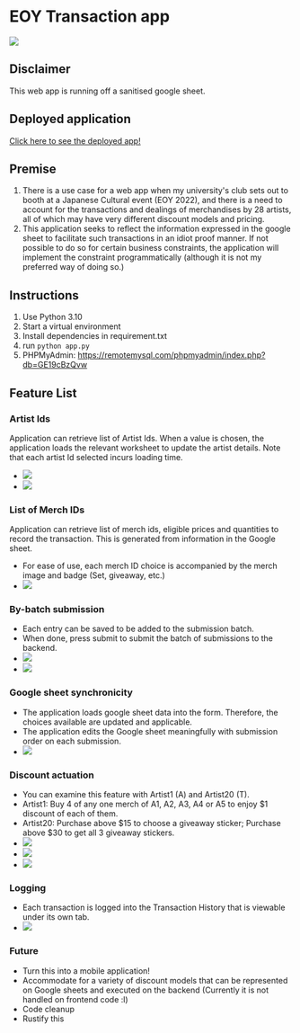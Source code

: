 # EOY Transaction app
![](docs/img/palette_logo.png)

## Disclaimer
This web app is running off a sanitised google sheet.

## Deployed application
[Click here to see the deployed app!](http://54.250.63.85:5000)

## Premise 
1. There is a use case for a web app when my university's club sets out to booth at a Japanese Cultural event (EOY 2022), and there is a need to account for the transactions and dealings of merchandises by 28 artists, all of which may have very different discount models and pricing. 
1. This application seeks to reflect the information expressed in the google sheet to facilitate such transactions in an idiot proof manner. If not possible to do so for certain business constraints, the application will implement the constraint programmatically (although it is not my preferred way of doing so.)

## Instructions
1. Use Python 3.10
1. Start a virtual environment
1. Install dependencies in requirement.txt
1. run `python app.py`
1. PHPMyAdmin: https://remotemysql.com/phpmyadmin/index.php?db=GE19cBzQvw

## Feature List
### Artist Ids 
Application can retrieve list of Artist Ids. When a value is chosen, the application loads the relevant worksheet to update the artist details. Note that each artist Id selected incurs loading time.
- ![](docs/img/eoy_trans_artistlist.png)
- ![](docs/img/eoy_trans_getuserinfo.png)

### List of Merch IDs
Application can retrieve list of merch ids, eligible prices and quantities to record the transaction. This is generated from information in the Google sheet.
- For ease of use, each merch ID choice is accompanied by the merch image and badge (Set, giveaway, etc.)
- ![](docs/img/eoy_trans_setofchweebs.png)

### By-batch submission
- Each entry can be saved to be added to the submission batch.
- When done, press submit to submit the batch of submissions to the backend.
- ![](docs/img/eoy_trans_loadingtransactions.png)
- ![](docs/img/eoy_trans_successsubmit.png)

### Google sheet synchronicity
- The application loads google sheet data into the form. Therefore, the choices available are updated and applicable.
- The application edits the Google sheet meaningfully with submission order on each submission.
- ![](docs/img/eoy_trans_excel.png)

### Discount actuation
- You can examine this feature with Artist1 (A) and Artist20 (T).
- Artist1: Buy 4 of any one merch of A1, A2, A3, A4 or A5 to enjoy $1 discount of each of them.
- Artist20: Purchase above $15 to choose a giveaway sticker; Purchase above $30 to get all 3 giveaway stickers.
- ![](docs/img/eoy_trans_giveaway1.png)
- ![](docs/img/eoy_trans_giveaway1done.png)
- ![](docs/img/eoy_trans_giveaway2done.png)

### Logging
- Each transaction is logged into the Transaction History that is viewable under its own tab.
- ![](docs/img/eoy_trans_savedrecords.png)

### Future
- Turn this into a mobile application!
- Accommodate for a variety of discount models that can be represented on Google sheets and executed on the backend (Currently it is not handled on frontend code :l)
- Code cleanup
- Rustify this
